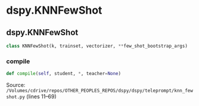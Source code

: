 # dspy.KNNFewShot

## dspy.KNNFewShot

```python
class KNNFewShot(k, trainset, vectorizer, **few_shot_bootstrap_args)
```

### compile

```python
def compile(self, student, *, teacher=None)
```
Source: `/Volumes/cdrive/repos/OTHER_PEOPLES_REPOS/dspy/dspy/teleprompt/knn_fewshot.py` (lines 11–69)

